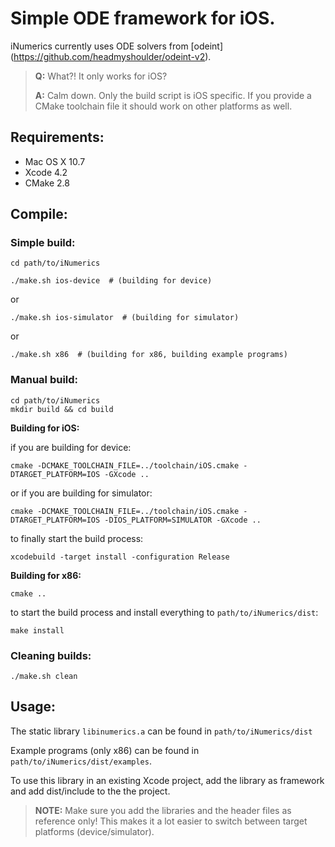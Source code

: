 # Simple ODE framework for iOS.

iNumerics currently uses ODE solvers from [odeint] (https://github.com/headmyshoulder/odeint-v2).

> **Q:** What?! It only works for iOS?
>
> **A:** Calm down. Only the build script is iOS specific. If you provide a CMake toolchain file
    it should work on other platforms as well.

## Requirements:

- Mac OS X 10.7
- Xcode 4.2
- CMake 2.8

## Compile:

### Simple build:

    cd path/to/iNumerics

    ./make.sh ios-device  # (building for device)

or

    ./make.sh ios-simulator  # (building for simulator)

or

    ./make.sh x86  # (building for x86, building example programs)


### Manual build:

    cd path/to/iNumerics
    mkdir build && cd build

**Building for iOS:**

if you are building for device:

    cmake -DCMAKE_TOOLCHAIN_FILE=../toolchain/iOS.cmake -DTARGET_PLATFORM=IOS -GXcode ..

or if you are building for simulator:

    cmake -DCMAKE_TOOLCHAIN_FILE=../toolchain/iOS.cmake -DTARGET_PLATFORM=IOS -DIOS_PLATFORM=SIMULATOR -GXcode .. 


to finally start the build process:

    xcodebuild -target install -configuration Release

**Building for x86:**

    cmake ..

to start the build process and install everything to `path/to/iNumerics/dist`:

    make install

### Cleaning builds:

    ./make.sh clean

## Usage:

The static library `libinumerics.a` can be found in `path/to/iNumerics/dist`

Example programs (only x86) can be found in `path/to/iNumerics/dist/examples`.

To use this library in an existing Xcode project, add the library as framework
and add dist/include to the the project. 

> **NOTE:** Make sure you add the libraries and the header files as reference only!
> This makes it a lot easier to switch between target platforms (device/simulator).
